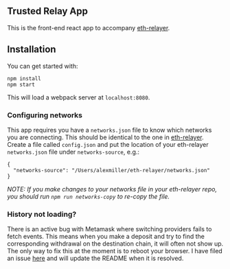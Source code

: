 ## Trusted Relay App

This is the front-end react app to accompany [eth-relayer](https://github.com/alex-miller-0/eth-relayer).

## Installation

You can get started with:

```
npm install
npm start
```

This will load a webpack server at `localhost:8080`.

### Configuring networks

This app requires you have a `networks.json` file to know which networks you are connecting. This should
be identical to the one in [eth-relayer](https://github.com/alex-miller-0/eth-relayer). Create a file
called `config.json` and put the location of your eth-relayer `networks.json` file under `networks-source`, e.g.:

```
{
  "networks-source": "/Users/alexmiller/eth-relayer/networks.json"
}
```

*NOTE: If you make changes to your networks file in your eth-relayer repo, you should run `npm run networks-copy` to re-copy the file.*

### History not loading?

There is an active bug with Metamask where switching providers fails to fetch events. This means when you make a deposit and try to find the corresponding withdrawal on the destination chain, it will often not show up. The only way to fix this at the moment is to reboot your browser. I have filed an issue [here](https://github.com/MetaMask/metamask-extension/issues/2761) and will update the README when it is resolved.  

